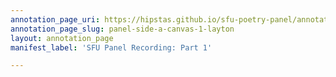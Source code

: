 ```yaml
---
annotation_page_uri: https://hipstas.github.io/sfu-poetry-panel/annotations/panel-side-a-canvas-1-layton.json
annotation_page_slug: panel-side-a-canvas-1-layton
layout: annotation_page
manifest_label: 'SFU Panel Recording: Part 1'

---
```

